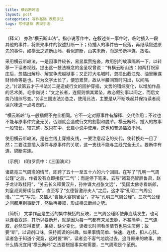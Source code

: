 ```yaml
---
title: 横云断岭法
layout: post
categories: 写作基础 表现手法
tags: 写作基础 表现手法
---
```


〔释义〕 亦称“横云断山法”。指小说写作中，在叙述某一事件时，临时插入一段其他的事件，将原来事件的叙述打断一下；待插入的事件告一段落，再继续叙述原先的事件，如横云之遮断山岭，看似遮断，山实未断，而是形断神连，故名。

采用横云断岭法，一是因事件较长，易显累赘拖沓，故用别的故事隔断一下，以转移一下读者视线。提出这一技法概念的金圣叹曾说：“有横云断山法：如两打祝家庄后，忽插出解珍、解宝争虎越狱事；又正打大名城时，忽插出截江鬼、油里鳅谋财倾命等是也。只为文字太长了，便恐累赘，故从半腰间暂时闪出，以间隔之。”(《读第五才子书法》)二是造成行文的回护穿插，文势的错综变化，以增加作品的艺术美。毛宗岗说：“文之长者，连叙则惧其累坠，故必叙别事以间之，而后文势乃错综尽变。”(《读三国志法》)总之，使用此法，主要是从不断唤起并保持读者阅读兴味这一点考虑的。

“横云断岭”与一般插叙不完全相同。它不一定对原事件有解释、交代作用；不过也不能与原事件完全无关，否则就会造成行文的割裂和脱节。横云断岭，插入的故事一般较长，较完整，故只在中、长篇小说中使用，这也和普通插叙不同。

使用横云断岭法，是在主线上穿插支线，一要注意起讫的交代，使转换处一目了然；二要注意插入事件与原事件的关联，这一支线不能与主线完全无关。要断中有连，貌断实连。

〔示例〕 (明)罗贯中：《三国演义》

诸葛亮三气周瑜的情节，即跨了五十一至五十六的六个回目。在写了“孔明一气周公瑾”之后，作者没有立即接叙“二气”；而是停下笔来，去写“诸葛亮智辞鲁肃，赵子龙计取桂阳”，“关云长义释黄汉升，孙仲谋大战张文远”，“吴国太佛寺看新郎，刘皇叔洞房续佳偶”，直至写了“玄德智激孙夫人”之后，这才写“孔明二气周公瑾。”“二气”写完，又插入“曹操大宴铜雀台”，才写“孔明三气周公瑾”。三次气公瑾之间都用别事断开，然后再接叙，形成横云断岭之势。

〔简析〕 文学作品是生活的集中概括的反映，三气周公瑾即使非连续发生，也可以连着叙述，其所以要断开，就是因为每一气都有来龙去脉，不甚简单，三气连叙，必然显得累赘，呆板，缺少变化，读者长时间看类情节也易生厌倦；故要“断”，以调剂口味，保持阅读的兴趣。如果事情简单、快速、连续，扣人心弦，读者急于知道个究竟，这时要“断”，读者会不客气地跳过去，追寻原来的故事。故什么情况宜用“横云断岭”之法要根据事实和需要，三气周瑜是个范例。 